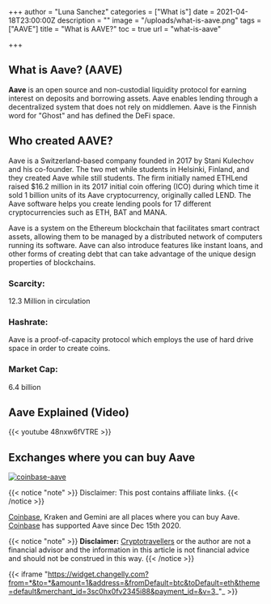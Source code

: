 +++
author = "Luna Sanchez"
categories = ["What is"]
date = 2021-04-18T23:00:00Z
description = ""
image = "/uploads/what-is-aave.png"
tags = ["AAVE"]
title = "What is AAVE?"
toc = true
url = "what-is-aave"

+++
## What is Aave? (AAVE)

**Aave** is an open source and non-custodial liquidity protocol for earning interest on deposits and borrowing assets.  Aave enables lending through a decentralized system that does not rely on middlemen.  Aave is the Finnish word for "Ghost" and has defined the DeFi space.

## Who created AAVE?

Aave is a Switzerland-based company founded in 2017 by Stani Kulechov and his co-founder. The two met while students in Helsinki, Finland, and they created Aave while still students.  The firm initially named ETHLend raised $16.2 million in its 2017 initial coin offering (ICO) during which time it sold 1 billion units of its Aave cryptocurrency, originally called LEND.  The Aave software helps you create lending pools for 17 different cryptocurrencies such as ETH, BAT and MANA.

Aave is a system on the Ethereum blockchain that facilitates smart contract assets, allowing them to be managed by a distributed network of computers running its software.  Aave can also introduce features like instant loans, and other forms of creating debt that can take advantage of the unique design properties of blockchains.

### Scarcity:

12\.3 Million in circulation

### Hashrate:

Aave is a proof-of-capacity protocol which employs the use of hard drive space in order to create coins.

### Market Cap:

6\.4 billion

## Aave Explained (Video)

{{< youtube 48nxw6fVTRE >}}

## Exchanges where you can buy Aave

[![coinbase-aave](/uploads/coinbase1.jpg)](/link/coinbase)

{{< notice "note" >}} Disclaimer: This post contains affiliate links. {{< /notice >}}

[Coinbase](/link/coinbase), Kraken and Gemini are all places where you can buy Aave.  [Coinbase](/link/coinbase) has supported Aave since Dec 15th 2020.

{{< notice "note" >}} **Disclaimer:** [Cryptotravellers](https://cryptotravellers.com) or the author are not a financial advisor and the information in this article is not financial advice and should not be construed in this way. {{< /notice >}}

{{< iframe "https://widget.changelly.com?from=*&to=*&amount=1&address=&fromDefault=btc&toDefault=eth&theme=default&merchant_id=3sc0hx0fv2345i88&payment_id=&v=3_"_ >}}